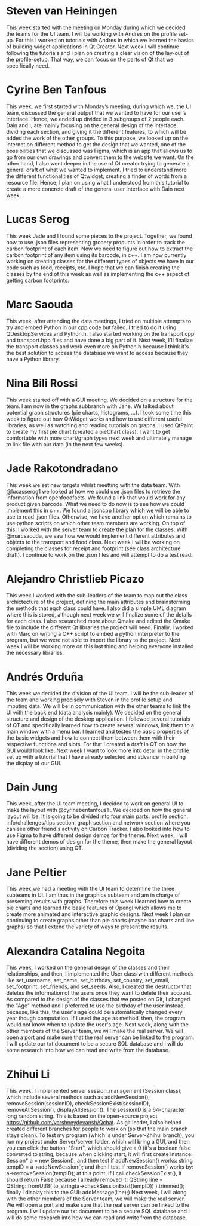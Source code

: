 # Steven van Heiningen 
This week started with the meeting on Monday during which we decided the teams for the UI team. I will be working with Andres on the profile set-up. For this I worked on tutorials with Andres in which we learned the basics of building widget applications in Qt Creator.
Next week I will continue following the tutorials and I plan on creating a clear vision of the lay-out of the profile-setup. That way, we can focus on the parts of Qt that we specifically need.


# Cyrine Ben Tanfous 
This week, we first started with Monday’s meeting, during which we, the UI team, discussed the general output that we wanted to have for our user’s interface. Hence, we ended up divided in 3 subgroups of 2 people each. Dain and I, are mainly focusing on the general design of the interface, dividing each section, and giving it the different features, to which will be added the work of the other groups.
To this purpose, we looked up on the internet on different method to get the design that we wanted, one of the possibilities that we discussed was Figma, which is an app that allows us to go from our own drawings and convert them to the website we want. On the other hand, I also went deeper in the use of Qt creator trying to generate a general draft of what we wanted to implement. I tried to understand more the different functionalities of Qtwidget, creating a finder of words from a resource file. Hence, I plan on using what I understood from this tutorial to create a more concrete draft of the general user interface with Dain next week.

# Lucas Serog
This week Jade and I found some pieces to the project. Together, we found how to use .json files representing grocery products in order to track the carbon footprint of each item. Now we need to figure out how to extract the carbon footprint of any item using its barcode, in c++. I am now currently working on creating classes for the different types of objects we have in our code such as food, receipts, etc. I hope that we can finish creating the classes by the end of this week as well as implementing the c++ aspect of getting carbon footprints.

# Marc Saouda
This week, after attending the data meetings, I tried on multiple attempts to try and embed Python in our cpp code but failed. I tried to do it using QDesktopServices and Python.h. I also started working on the transport.cpp and transport.hpp files and have done a big part of it. Next week, I'll finalize the transport classes and work even more on Python.h because I think it's the best solution to access the database we want to access because they have a Python library.

# Nina Bili Rossi
This week started off with a GUI meeting. We decided on a structure for the team. I am now in the graphs subbranch with Jane. We talked about potential graph structures (pie charts, histograms, ...). I took some time this week to figure out how QtWidget works and how to use different useful libraries, as well as watching and reading tutorials on graphs. I used QtPaint to create my first pie chart (created a pieChart class). I want to get comfortable with more chart/graph types next week and ultimately manage to link file with our data (in the next few weeks).

# Jade Rakotondradano
This week we set new targets whilst meetting with the data team. With @lucasserog1 we looked at how we could use .json files to retrieve the information from openfoodfacts. We found a link that would work for any product given barcode. What we need to do now is to see how we could implement this in c++. We found a jsoncpp library which we will be able to use to read .json files. Otherwise, we have another option which remains to use python scripts on which other team members are working. On top of this, I worked with the server team to create the plan for the classes. With @marcsaouda, we saw how we would implement different attributes and objects to the transport and food class. Next week I will be working on completing the classes for receipt and footprint (see class architecture draft). I continue to work on the .json files and will attempt to do a test read.

# Alejandro Christlieb Picazo
This week I worked with the sub-leaders of the team to map out the class archictecture of the project, defining the main attributes and brainstorming the methods that eqch class could have. I also did a simple UML diagram where this is stored, although next week we will finalize some of the details for each class. I also researched more about Qmake and edited the Qmake file to include the different Qt libraries the project will need. Finally, I worked with Marc on writing a C++ script to embed a python interpreter to the program, but we were not able to import the library to the project. Next week I will be working more on this last thing and helping everyone installed the necessary libraries.

# Andrés Orduña
This week we decided the division of the UI team. I will be the sub-leader of the team and working precisely with Steven in the profile setup and imputing data. We will be in communication with the other teams to link the UI with the back end (data analysis mainly). We decided on the general structure and design of the desktop application.
I followed several tutorials of QT and specifically learned how to create several windows, link them to a main window with a menu bar. I learned and tested the basic properties of the basic widgets and how to connect them between them with their respective functions and slots. For that I created a draft in QT on how the GUI would look like.
Next week I want to look more into detail in the profile set up with a tutorial that I have already selected and advance in building the display of our GUI.

# Dain Jung
This week, after the UI team meeting, I decided to work on general UI to make the layout with @cyrinebentanfous1 . We decided on how the general layout will be. It is going to be divided into four main parts: profile section, info/challenges/tips section, graph section and network section where you can see other friend's activity on Carbon Tracker. I also looked into how to use Figma to have different design demos for the theme.
Next week, I will have different demos of design for the theme, then make the general layout (dividing the section) using QT.


# Jane Peltier
This week we had a meeting with the UI team to determine the three subteams in UI. I am thus in the graphics subteam and am in charge of presenting results with graphs. Therefore this week I learned how to create pie charts and learned the basic features of Opengl which allows me to create more animated and interactive graphic designs.
Next week I plan on continuing to create graphs other than pie charts (maybe bar charts and line graphs) so that I extend the variety of ways to present the results.


# Alexandra Catalina Negoita
This week, I worked on the general design of the classes and their relationships, and then, I implemented the User class with different methods like set_username, set_name, set_birthday, set_country, set_email, set_footprint, set_friends, and set_seeds. Also, I created the destructor that deletes the information of the users once they want to delete their account. As compared to the design of the classes that we posted on Git, I changed the "Age" method and I preferred to use the birthday of the user instead, because, like this, the user's age could be automatically changed every year though computation. If I used the age as method, then, the program would not know when to update the user's age.
Next week, along with the other members of the Server team, we will make the real server. We will open a port and make sure that the real server can be linked to the program. I will update our txt document to be a secure SQL database and I will do some research into how we can read and write from the database.


# Zhihui Li
This week, I implemented server session_management (Session class), which include several methods such as addNewSession(), removeSession(sessionID), checkSessionExist(sessionID), removeAllSession(), displayAllSession(). The sessionID is a 64-character long random string. This is based on the open-source project https://github.com/varshneydevansh/Qchat.
As git leader, I also helped created different branches for people to work on (so that the main branch stays clean).
To test my program (which is under Server-Zhihui branch), you run my project under Server/server folder, which will bring a GUI, and then you can click the button: "Start", which should give a 0 (it's a boolean false converted to string, because when clicking start, it will first create instance: Session* a = new Session(); and then test if addNewSession() works: string tempID = a->addNewSession(); and then I test if removeSession() works by: a->removeSession(tempID); at this point, if I call checkSessionExist(), it should return False because I already removed it: QString line = QString::fromUtf8( to_string(a->checkSessionExist(tempID)) ).trimmed(); finally I display this to the GUI: addMessage(line);)
Next week, I will along with the other members of the Server team, we will make the real server. We will open a port and make sure that the real server can be linked to the program. I will update our txt document to be a secure SQL database and I will do some research into how we can read and write from the database.

